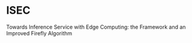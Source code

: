 # ISEC
Towards Inference Service with Edge Computing: the Framework and an Improved Firefly Algorithm
